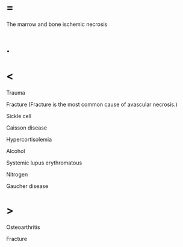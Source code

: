 # =

The marrow and bone ischemic necrosis

# .

# <

Trauma

Fracture (Fracture is the most common cause of avascular necrosis.)

Sickle cell

Caisson disease

Hypercortisolemia

Alcohol

Systemic lupus erythromatous

Nitrogen

Gaucher disease

# >

Osteoarthritis

Fracture
